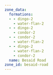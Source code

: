 ```yaml
---
zone_data:
  formations:
  - - dingo-2
    - water-flan-2
  - - dingo-2
    - condor-2
  - - condor-2
    - water-flan-2
  - - dingo-2
    - water-flan-2
    - condor-2
  name: Besaid Road
zone_id: besaid-road
---
```

